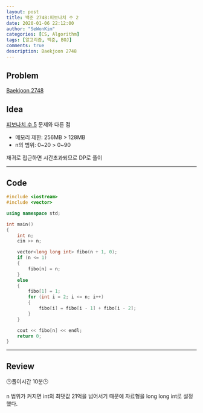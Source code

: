 ```yaml
---
layout: post
title: 백준 2748:피보나치 수 2
date: 2020-01-06 22:12:00
author: "SeWonKim"
categories: [CS, Algorithm]
tags: [알고리즘, 백준, BOJ]
comments: true
description: Baekjoon 2748
---
```


## Problem

[Baekjoon 2748](https://www.acmicpc.net/problem/2748)



## Idea

[피보나치 수 5](https://sewonkimm.github.io/algorithm/2020/01/06/Q10870.html) 문제와 다른 점      
- 메모리 제한: 256MB > 128MB
- n의 범위: 0~20 > 0~90

재귀로 접근하면 시간초과되므로 DP로 풀이


---

## Code
```cpp
#include <iostream>
#include <vector>

using namespace std;

int main()
{
    int n;
    cin >> n;

    vector<long long int> fibo(n + 1, 0);
    if (n <= 1)
    {
        fibo[n] = n;
    }
    else
    {
        fibo[1] = 1;
        for (int i = 2; i <= n; i++)
        {
            fibo[i] = fibo[i - 1] + fibo[i - 2];
        }
    }

    cout << fibo[n] << endl;
    return 0;
}
```

---

## Review
🕒풀이시간 10분🕒      

n 범위가 커지면 int의 최댓값 21억을 넘어서기 때문에 자료형을 long long int로 설정했다.
